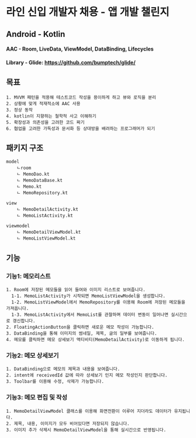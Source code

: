 라인 신입 개발자 채용 - 앱 개발 챌린지  
==============================
Android - Kotlin
----------------

#### AAC - Room, LiveData, ViewModel, DataBinding, Lifecycles
#### Library - Glide: <https://github.com/bumptech/glide/>

## 목표
    1. MVVM 패턴을 적용해 테스트코드 작성을 용이하게 하고 뷰와 로직을 분리
    2. 상황에 맞게 적재적소에 AAC 사용   
    3. 정상 동작
    4. kotlin이 지향하는 철학적 사고 이해하기
    5. 확장성과 의존성을 고려한 코드 짜기
    6. 협업을 고려한 가독성과 문서화 등 상대방을 배려하는 프로그래머가 되기
## 패키지 구조
    model
	    ㄴroom
		ㄴ MemoDao.kt
		ㄴ MemoDataBase.kt
	    ㄴ Memo.kt
	    ㄴ MemoRepository.kt

    view
	    ㄴ MemoDetailActivity.kt
	    ㄴ MemoListActivity.kt

    viewmodel
	    ㄴ MemoDetailViewModel.kt
	    ㄴ MemoListViewModel.kt

## 기능
### 기능1: 메모리스트
    1. Room에 저장된 메모들을 읽어 들여와 이미지 리스트로 보여줍니다.    
      1-1. MemoListActivity가 시작되면 MemoListViewModel을 생성합니다.
      1-2. MemoListViewModel에서 MemoRepository를 이용해 Room에 저장된 메모들을 가져옵니다.
      1-3. MemoListActivity에서 MemoList를 관찰하며 데이터 변동이 일어나면 실시간으로 갱신합니다.
    2. FloatingActionButton을 클릭하면 새로운 메모 작성이 가능합니다.
    3. DataBinding을 통해 이미지의 썸네일, 제목, 글의 일부를 보여줍니다.
    4. 메모를 클릭하면 메모 상세보기 액티비티(MemoDetailActivity)로 이동하게 됩니다.
### 기능2: 메모 상세보기
    1. DataBinding으로 메모의 제목과 내용을 보여줍니다.
    2. intent에 receivedId 값에 따라 상세보기 인지 메모 작성인지 판단합니다.
    3. Toolbar를 이용해 수정, 삭제가 가능합니다.
    
### 기능3: 메모 편집 및 작성
    1. MemoDetailViewModel 클래스를 이용해 화면전환이 이루어 지더라도 데이터가 유지됩니다.
    2. 제목, 내용, 이미지가 모두 비어있다면 저장되지 않습니다.
    3. 이미지 추가 삭제시 MemoDetailViewModel을 통해 실시간으로 반영됩니다.
